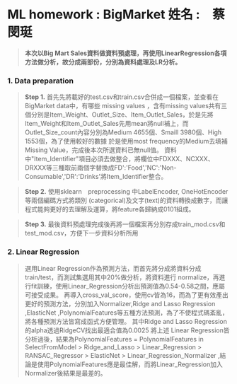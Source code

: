 # ML homework : BigMarket  姓名 :　蔡閔珽 

> **本次以Big Mart Sales資料做資料預處理，再使用LinearRegression各項方法做分析，故分成兩部份，分別為資料處理及LR分析。**


### 1. Data preparation

> **Step 1.** 首先先將載好的test.csv和train.csv合併成一個檔案，並查看在 BigMarket data中，有哪些 missing values ，含有missing values共有三個分別是Item_Weight、Outlet_Size、Item_Outlet_Sales，於是先將Item_Weight和Item_Outlet_Sales先用mean將null補上，而Outlet_Size_count內容分別為Medium 4655個、Smaill 3980個、High 1553個，為了使用較好的數據
於是使用most frequency的Medium去填補Missing Value，完成後本次所選資料已無null值。
資料中"Item_Identifier"項目必須去做整合，將欄位中FDXXX、NCXXX、DRXXX等三種取前兩個字替換成FD':'Food','NC':'Non-Consumable','DR':'Drinks'將Item_Identifier整合。

> **Step 2.** 使用sklearn　preprocessing 中LabelEncoder, OneHotEncoder等兩個編碼方式將類別 (categorical)及文字(text)的資料轉換成數字，而讓程式能夠更好的去理解及運算，將feature各歸納成0101組成。

> **Step 3.** 最後資料預處理完成後再將一個檔案再分別存成train_mod.csv和test_mod.csv，方便下一步資料分析所用


### 2. Linear Regression

> 選用Linear Regression作為預測方法，而首先將分成將資料分成 train/test，而測試集選用其中20%做分析，將資料進行 normalize，再進行fit訓練，使用Linear_Regression分析出預測值為0.54-0.58之間，應屬可接受成果。
> 再導入cross_val_score，使用cv皆為16，而為了更有效產出更好的預測方法，分別加入Normalizer,Ridge and Lasso Regression ,ElasticNet ,PolynomialFeatures等五種方法預測，為了不使程式碼紊亂，將各種預測方法皆寫成函式方便管理。
> 其中Ridge and Lasso Regression的alpha透過RidgeCV找出最適合值為0.0025
> 將上述 Linear Regression皆分析過後，結果為PolynomialFeatures = PolynomialFeatures in SelectFromModel > Ridge_and_Lasso > Linear_Regression > RANSAC_Regressor > ElasticNet > Linear_Regression_Normalizer ,結論是使用PolynomialFeatures應是最佳解，而將Linear_Regression加入Normalizer後結果是最差的。




